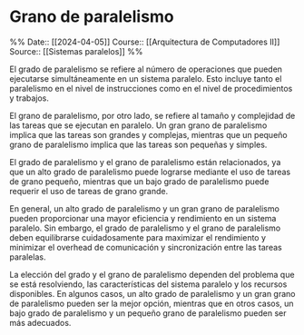 # Grano de paralelismo

%%
Date:: [[2024-04-05]]
Course:: [[Arquitectura de Computadores II]]
Source:: [[Sistemas paralelos]]
%%

El grado de paralelismo se refiere al número de operaciones que pueden ejecutarse simultáneamente en un sistema paralelo. Esto incluye tanto el paralelismo en el nivel de instrucciones como en el nivel de procedimientos y trabajos.

El grano de paralelismo, por otro lado, se refiere al tamaño y complejidad de las tareas que se ejecutan en paralelo. Un gran grano de paralelismo implica que las tareas son grandes y complejas, mientras que un pequeño grano de paralelismo implica que las tareas son pequeñas y simples.

El grado de paralelismo y el grano de paralelismo están relacionados, ya que un alto grado de paralelismo puede lograrse mediante el uso de tareas de grano pequeño, mientras que un bajo grado de paralelismo puede requerir el uso de tareas de grano grande.

En general, un alto grado de paralelismo y un gran grano de paralelismo pueden proporcionar una mayor eficiencia y rendimiento en un sistema paralelo. Sin embargo, el grado de paralelismo y el grano de paralelismo deben equilibrarse cuidadosamente para maximizar el rendimiento y minimizar el overhead de comunicación y sincronización entre las tareas paralelas.

La elección del grado y el grano de paralelismo dependen del problema que se está resolviendo, las características del sistema paralelo y los recursos disponibles. En algunos casos, un alto grado de paralelismo y un gran grano de paralelismo pueden ser la mejor opción, mientras que en otros casos, un bajo grado de paralelismo y un pequeño grano de paralelismo pueden ser más adecuados.

